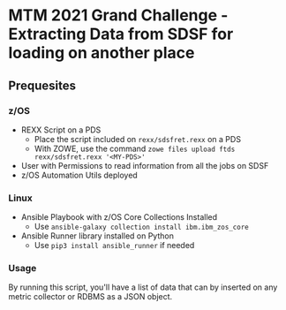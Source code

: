 # MTM 2021 Grand Challenge - Extracting Data from SDSF for loading on another place

## Prequesites

### z/OS

+ REXX Script on a PDS
  + Place the script included on `rexx/sdsfret.rexx` on a PDS
  + With ZOWE, use the command `zowe files upload ftds rexx/sdsfret.rexx '<MY-PDS>'`
+ User with Permissions to read information from all the jobs on SDSF
+ z/OS Automation Utils deployed

### Linux

+ Ansible Playbook with z/OS Core Collections Installed
  + Use `ansible-galaxy collection install ibm.ibm_zos_core`
+ Ansible Runner library installed on Python
  + Use `pip3 install ansible_runner` if needed
  
### Usage

By running this script, you'll have a list of data that can by inserted on any metric collector or RDBMS as a JSON object.